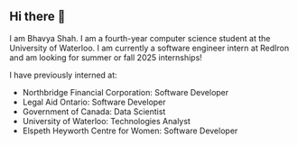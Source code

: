 ## Hi there 👋

I am Bhavya Shah. I am a fourth-year computer science student at the University of Waterloo. I am currently a software engineer intern at RedIron and am looking for summer or fall 2025 internships!

I have previously interned at:

- Northbridge Financial Corporation: Software Developer
- Legal Aid Ontario: Software Developer
- Government of Canada: Data Scientist
- University of Waterloo: Technologies Analyst
- Elspeth Heyworth Centre for Women: Software Developer

<!--
**bhavyashah81/bhavyashah81** is a ✨ _special_ ✨ repository because its `README.md` (this file) appears on your GitHub profile.

Here are some ideas to get you started:

- 🔭 I’m currently working on ...
- 🌱 I’m currently learning ...
- 👯 I’m looking to collaborate on ...
- 🤔 I’m looking for help with ...
- 💬 Ask me about ...
- 📫 How to reach me: ...
- 😄 Pronouns: ...
- ⚡ Fun fact: ...
-->
